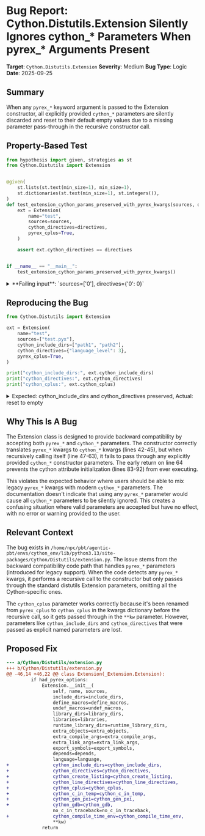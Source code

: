 # Bug Report: Cython.Distutils.Extension Silently Ignores cython_* Parameters When pyrex_* Arguments Present

**Target**: `Cython.Distutils.Extension`
**Severity**: Medium
**Bug Type**: Logic
**Date**: 2025-09-25

## Summary

When any `pyrex_*` keyword argument is passed to the Extension constructor, all explicitly provided `cython_*` parameters are silently discarded and reset to their default empty values due to a missing parameter pass-through in the recursive constructor call.

## Property-Based Test

```python
from hypothesis import given, strategies as st
from Cython.Distutils import Extension


@given(
    st.lists(st.text(min_size=1), min_size=1),
    st.dictionaries(st.text(min_size=1), st.integers()),
)
def test_extension_cython_params_preserved_with_pyrex_kwargs(sources, directives):
    ext = Extension(
        name="test",
        sources=sources,
        cython_directives=directives,
        pyrex_cplus=True,
    )

    assert ext.cython_directives == directives


if __name__ == "__main__":
    test_extension_cython_params_preserved_with_pyrex_kwargs()
```

<details>

<summary>
**Failing input**: `sources=['0'], directives={'0': 0}`
</summary>
```
Traceback (most recent call last):
  File "/home/npc/pbt/agentic-pbt/worker_/15/hypo.py", line 21, in <module>
    test_extension_cython_params_preserved_with_pyrex_kwargs()
    ~~~~~~~~~~~~~~~~~~~~~~~~~~~~~~~~~~~~~~~~~~~~~~~~~~~~~~~~^^
  File "/home/npc/pbt/agentic-pbt/worker_/15/hypo.py", line 6, in test_extension_cython_params_preserved_with_pyrex_kwargs
    st.lists(st.text(min_size=1), min_size=1),
               ^^^
  File "/home/npc/miniconda/lib/python3.13/site-packages/hypothesis/core.py", line 2124, in wrapped_test
    raise the_error_hypothesis_found
  File "/home/npc/pbt/agentic-pbt/worker_/15/hypo.py", line 17, in test_extension_cython_params_preserved_with_pyrex_kwargs
    assert ext.cython_directives == directives
           ^^^^^^^^^^^^^^^^^^^^^^^^^^^^^^^^^^^
AssertionError
Falsifying example: test_extension_cython_params_preserved_with_pyrex_kwargs(
    sources=['0'],  # or any other generated value
    directives={'0': 0},
)
```
</details>

## Reproducing the Bug

```python
from Cython.Distutils import Extension

ext = Extension(
    name="test",
    sources=["test.pyx"],
    cython_include_dirs=["path1", "path2"],
    cython_directives={"language_level": 3},
    pyrex_cplus=True,
)

print("cython_include_dirs:", ext.cython_include_dirs)
print("cython_directives:", ext.cython_directives)
print("cython_cplus:", ext.cython_cplus)
```

<details>

<summary>
Expected: cython_include_dirs and cython_directives preserved, Actual: reset to empty
</summary>
```
cython_include_dirs: []
cython_directives: {}
cython_cplus: True
```
</details>

## Why This Is A Bug

The Extension class is designed to provide backward compatibility by accepting both `pyrex_*` and `cython_*` parameters. The constructor correctly translates `pyrex_*` kwargs to `cython_*` kwargs (lines 42-45), but when recursively calling itself (line 47-63), it fails to pass through any explicitly provided `cython_*` constructor parameters. The early return on line 64 prevents the cython attribute initialization (lines 83-92) from ever executing.

This violates the expected behavior where users should be able to mix legacy `pyrex_*` kwargs with modern `cython_*` parameters. The documentation doesn't indicate that using any `pyrex_*` parameter would cause all `cython_*` parameters to be silently ignored. This creates a confusing situation where valid parameters are accepted but have no effect, with no error or warning provided to the user.

## Relevant Context

The bug exists in `/home/npc/pbt/agentic-pbt/envs/cython_env/lib/python3.13/site-packages/Cython/Distutils/extension.py`. The issue stems from the backward compatibility code path that handles `pyrex_*` parameters (introduced for legacy support). When the code detects any `pyrex_*` kwargs, it performs a recursive call to the constructor but only passes through the standard distutils Extension parameters, omitting all the Cython-specific ones.

The `cython_cplus` parameter works correctly because it's been renamed from `pyrex_cplus` to `cython_cplus` in the kwargs dictionary before the recursive call, so it gets passed through in the `**kw` parameter. However, parameters like `cython_include_dirs` and `cython_directives` that were passed as explicit named parameters are lost.

## Proposed Fix

```diff
--- a/Cython/Distutils/extension.py
+++ b/Cython/Distutils/extension.py
@@ -46,14 +46,22 @@ class Extension(_Extension.Extension):
         if had_pyrex_options:
             Extension.__init__(
                 self, name, sources,
                 include_dirs=include_dirs,
                 define_macros=define_macros,
                 undef_macros=undef_macros,
                 library_dirs=library_dirs,
                 libraries=libraries,
                 runtime_library_dirs=runtime_library_dirs,
                 extra_objects=extra_objects,
                 extra_compile_args=extra_compile_args,
                 extra_link_args=extra_link_args,
                 export_symbols=export_symbols,
                 depends=depends,
                 language=language,
+                cython_include_dirs=cython_include_dirs,
+                cython_directives=cython_directives,
+                cython_create_listing=cython_create_listing,
+                cython_line_directives=cython_line_directives,
+                cython_cplus=cython_cplus,
+                cython_c_in_temp=cython_c_in_temp,
+                cython_gen_pxi=cython_gen_pxi,
+                cython_gdb=cython_gdb,
                 no_c_in_traceback=no_c_in_traceback,
+                cython_compile_time_env=cython_compile_time_env,
                 **kw)
             return
```